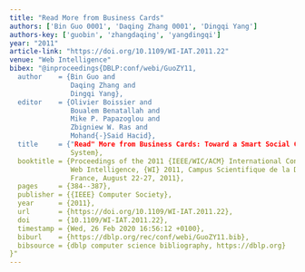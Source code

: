 ```yaml
---
title: "Read More from Business Cards"
authors: ['Bin Guo 0001', 'Daqing Zhang 0001', 'Dingqi Yang']
authors-key: ['guobin', 'zhangdaqing', 'yangdingqi']
year: "2011"
article-link: "https://doi.org/10.1109/WI-IAT.2011.22"
venue: "Web Intelligence"
bibex: "@inproceedings{DBLP:conf/webi/GuoZY11,
  author    = {Bin Guo and
               Daqing Zhang and
               Dingqi Yang},
  editor    = {Olivier Boissier and
               Boualem Benatallah and
               Mike P. Papazoglou and
               Zbigniew W. Ras and
               Mohand{-}Said Hacid},
  title     = {"Read" More from Business Cards: Toward a Smart Social Contact Management
               System},
  booktitle = {Proceedings of the 2011 {IEEE/WIC/ACM} International Conference on
               Web Intelligence, {WI} 2011, Campus Scientifique de la Doua, Lyon,
               France, August 22-27, 2011},
  pages     = {384--387},
  publisher = {{IEEE} Computer Society},
  year      = {2011},
  url       = {https://doi.org/10.1109/WI-IAT.2011.22},
  doi       = {10.1109/WI-IAT.2011.22},
  timestamp = {Wed, 26 Feb 2020 16:56:12 +0100},
  biburl    = {https://dblp.org/rec/conf/webi/GuoZY11.bib},
  bibsource = {dblp computer science bibliography, https://dblp.org}
}"
---
```

